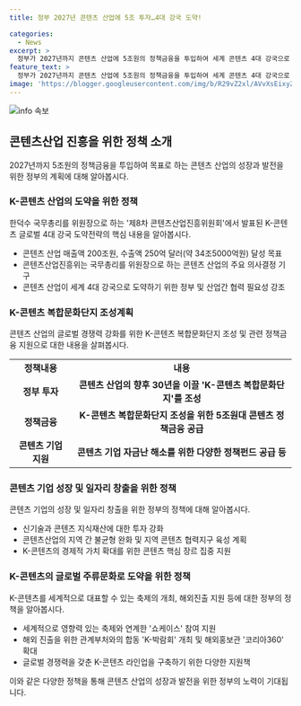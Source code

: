```yaml
---
title: 정부 2027년 콘텐츠 산업에 5조 투자…4대 강국 도약!

categories:
  - News
excerpt: >
  정부가 2027년까지 콘텐츠 산업에 5조원의 정책금융을 투입하여 세계 콘텐츠 4대 강국으로 도약한다는 목표를 발표했다. 콘텐츠산업진흥위는 국무총리를 위원장으로 문체부(간사)와 기재부 등 13개 관계부처 장관과 민간 위촉위원이 참여하여 K-콘텐츠 글로벌 4대 강국 도약전략을 발표했다. 정부는 콘텐츠 산업의 성장과 일자리 창출을 위해 향후 30년을 이끌 K-콘텐츠 복합문화단지를 조성하고 콘텐츠 기업의 성장을 지원한다. 또한 K-콘텐츠 대표 축제를 육성하여 전 세계 K-콘텐츠 팬들의 한국 방문을 유도할 예정이다.
feature_text: >
  정부가 2027년까지 콘텐츠 산업에 5조원의 정책금융을 투입하여 세계 콘텐츠 4대 강국으로 도약한다는 목표를 발표했다. 콘텐츠산업진흥위는 국무총리를 위원장으로 문체부(간사)와 기재부 등 13개 관계부처 장관과 민간 위촉위원이 참여하여 K-콘텐츠 글로벌 4대 강국 도약전략을 발표했다. 정부는 콘텐츠 산업의 성장과 일자리 창출을 위해 향후 30년을 이끌 K-콘텐츠 복합문화단지를 조성하고 콘텐츠 기업의 성장을 지원한다. 또한 K-콘텐츠 대표 축제를 육성하여 전 세계 K-콘텐츠 팬들의 한국 방문을 유도할 예정이다.
image: 'https://blogger.googleusercontent.com/img/b/R29vZ2xl/AVvXsEixyZcFfHzMRdzZMjFBmAUKJYCLCGyLL1o632UiGVXcaFdKo_bkvkuCioo0uUKlGfBVcT3P84aROyZIXSBEx3Aw5nCQ3pTgDom1WDC4m8eifvWiAmWEEVb4x6G_l8C0QH225ldMjyaFvpxGEBGNO37VmDTDMHGhJPq73UglMfDca1-0aw/s1600/blogspot.png'
---
```


<p><img src="https://blogger.googleusercontent.com/img/b/R29vZ2xl/AVvXsEixyZcFfHzMRdzZMjFBmAUKJYCLCGyLL1o632UiGVXcaFdKo_bkvkuCioo0uUKlGfBVcT3P84aROyZIXSBEx3Aw5nCQ3pTgDom1WDC4m8eifvWiAmWEEVb4x6G_l8C0QH225ldMjyaFvpxGEBGNO37VmDTDMHGhJPq73UglMfDca1-0aw/s1600/blogspot.png" alt="info 속보" /></p>

<h2 data-ke-size="size26">콘텐츠산업 진흥을 위한 정책 소개</h2>

<p data-ke-size="size16">2027년까지 5조원의 정책금융을 투입하여 목표로 하는 콘텐츠 산업의 성장과 발전을 위한 정부의 계획에 대해 알아봅시다.</p>

<h3>K-콘텐츠 산업의 도약을 위한 정책</h3>

<p data-ke-size="size16">한덕수 국무총리를 위원장으로 하는 '제8차 콘텐츠산업진흥위원회'에서 발표된 K-콘텐츠 글로벌 4대 강국 도약전략의 핵심 내용을 알아봅시다.</p>

<ul>
  <li>콘텐츠 산업 매출액 200조원, 수출액 250억 달러(약 34조5000억원) 달성 목표</li>
  <li>콘텐츠산업진흥위는 국무총리를 위원장으로 하는 콘텐츠 산업의 주요 의사결정 기구</li>
  <li>콘텐츠 산업이 세계 4대 강국으로 도약하기 위한 정부 및 산업간 협력 필요성 강조</li>
</ul>

<h3>K-콘텐츠 복합문화단지 조성계획</h3>

<p data-ke-size="size16">콘텐츠 산업의 글로벌 경쟁력 강화를 위한 K-콘텐츠 복합문화단지 조성 및 관련 정책금융 지원으로 대한 내용을 살펴봅시다.</p>

<table>
  <tr>
    <td style="text-align: center; height: 17px;"><b>정책내용</b></td>
    <td style="text-align: center; height: 17px;"><b>내용</b></td> 
  </tr>
  <tr>
    <td style="text-align: center; height: 17px;"><b>정부 투자</b></td>
    <td style="text-align: center; height: 17px;"><b>콘텐츠 산업의 향후 30년을 이끌 'K-콘텐츠 복합문화단지'를 조성</b></td>
  </tr>
  <tr>
    <td style="text-align: center; height: 17px;"><b>정책금융</b></td>
    <td style="text-align: center; height: 17px;"><b>K-콘텐츠 복합문화단지 조성을 위한 5조원대 콘텐츠 정책금융 공급</b></td>
  </tr>
  <tr>
    <td style="text-align: center; height: 17px;"><b>콘텐츠 기업 지원</b></td>
    <td style="text-align: center; height: 17px;"><b>콘텐츠 기업 자금난 해소를 위한 다양한 정책펀드 공급 등</b></td>
  </tr>
</table>

<h3>콘텐츠 기업 성장 및 일자리 창출을 위한 정책</h3>

<p data-ke-size="size16">콘텐츠 기업의 성장 및 일자리 창출을 위한 정부의 정책에 대해 알아봅시다.</p>

<ul>
  <li>신기술과 콘텐츠 지식재산에 대한 투자 강화</li>
  <li>콘텐츠산업의 지역 간 불균형 완화 및 지역 콘텐츠 협력지구 육성 계획</li>
  <li>K-콘텐츠의 경제적 가치 확대를 위한 콘텐츠 핵심 장르 집중 지원</li>
</ul>

<h3>K-콘텐츠의 글로벌 주류문화로 도약을 위한 정책</h3>

<p data-ke-size="size16">K-콘텐츠를 세계적으로 대표할 수 있는 축제의 개최, 해외진출 지원 등에 대한 정부의 정책을 알아봅시다.</p>

<ul>
  <li>세계적으로 영향력 있는 축제와 연계한 '쇼케이스' 참여 지원</li>
  <li>해외 진출을 위한 관계부처와의 합동 'K-박람회' 개최 및 해외홍보관 '코리아360' 확대</li>
  <li>글로벌 경쟁력을 갖춘 K-콘텐츠 라인업을 구축하기 위한 다양한 지원책</li>
</ul>

<p data-ke-size="size16">이와 같은 다양한 정책을 통해 콘텐츠 산업의 성장과 발전을 위한 정부의 노력이 기대됩니다.</p>

